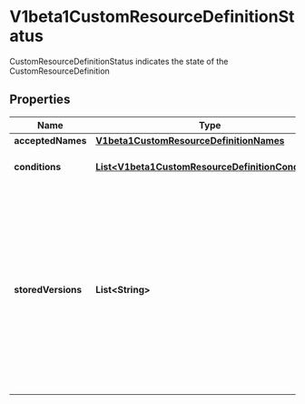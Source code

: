 

# V1beta1CustomResourceDefinitionStatus

CustomResourceDefinitionStatus indicates the state of the CustomResourceDefinition
## Properties

Name | Type | Description | Notes
------------ | ------------- | ------------- | -------------
**acceptedNames** | [**V1beta1CustomResourceDefinitionNames**](V1beta1CustomResourceDefinitionNames.md) |  | 
**conditions** | [**List&lt;V1beta1CustomResourceDefinitionCondition&gt;**](V1beta1CustomResourceDefinitionCondition.md) | conditions indicate state for particular aspects of a CustomResourceDefinition |  [optional]
**storedVersions** | **List&lt;String&gt;** | storedVersions lists all versions of CustomResources that were ever persisted. Tracking these versions allows a migration path for stored versions in etcd. The field is mutable so a migration controller can finish a migration to another version (ensuring no old objects are left in storage), and then remove the rest of the versions from this list. Versions may not be removed from &#x60;spec.versions&#x60; while they exist in this list. | 



